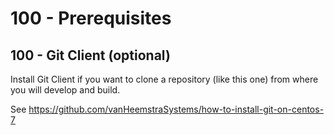 # 100 - Prerequisites

## 100 - Git Client (optional)

Install Git Client if you want to clone a repository (like this one) from where you will develop and build.

See https://github.com/vanHeemstraSystems/how-to-install-git-on-centos-7
